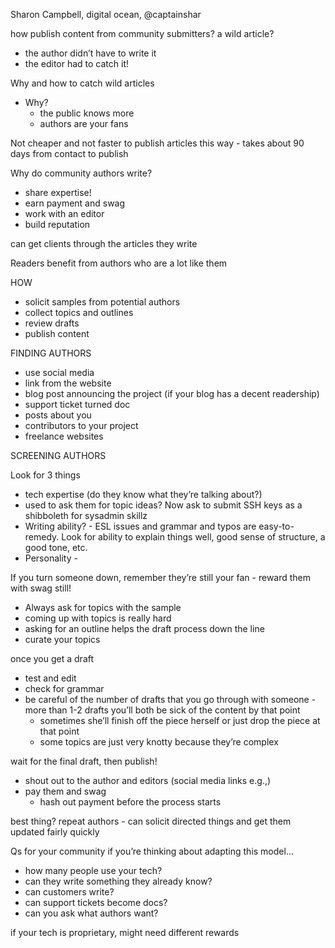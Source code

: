 Sharon Campbell, digital ocean, @captainshar

how publish content from community submitters? a wild article?

- the author didn’t have to write it
- the editor had to catch it!

Why and how to catch wild articles

- Why?
    - the public knows more
    - authors are your fans

Not cheaper and not faster to publish articles this way - takes about 90 days from contact to publish

Why do community authors write?

- share expertise!
- earn payment and swag
- work with an editor
- build reputation

can get clients through the articles they write

Readers benefit from authors who are a lot like them

HOW

- solicit samples from potential authors
- collect topics and outlines
- review drafts
- publish content

FINDING AUTHORS

- use social media
- link from the website
- blog post announcing the project (if your blog has a decent readership)
- support ticket turned doc
- posts about you
- contributors to your project
- freelance websites

SCREENING AUTHORS

Look for 3 things

- tech expertise (do they know what they’re talking about?)
- used to ask them for topic ideas? Now ask to submit SSH keys as a shibboleth for sysadmin skillz
- Writing ability? - ESL issues and grammar and typos are easy-to-remedy. Look for ability to explain things well, good sense of structure, a good tone, etc.
- Personality -

If you turn someone down, remember they’re still your fan - reward them with swag still!

* Always ask for topics with the sample
* coming up with topics is really hard
* asking for an outline helps the draft process down the line
* curate your topics

once you get a draft

- test and edit
- check for grammar
- be careful of the number of drafts that you go through with someone - more than 1-2 drafts you’ll both be sick of the content by that point
    - sometimes she’ll finish off the piece herself or just drop the piece at that point
    - some topics are just very knotty because they’re complex

wait for the final draft, then publish!

- shout out to the author and editors (social media links e.g.,)
- pay them and swag
    - hash out payment before the process starts

best thing? repeat authors - can solicit directed things and get them updated fairly quickly

Qs for your community if you’re thinking about adapting this model...

- how many people use your tech?
- can they write something they already know?
- can customers write?
- can support tickets become docs?
- can you ask what authors want?

if your tech is proprietary, might need different rewards
